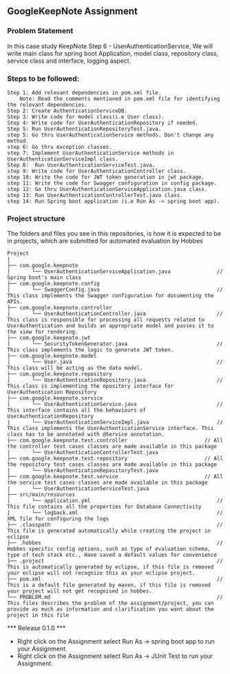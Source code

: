 ## GoogleKeepNote Assignment

### Problem Statement

In this case study KeepNote Step 6 - UserAuthenticationService, We will write main class for spring boot Application, model class, repository class, service class and interface, logging aspect.

### Steps to be followed:

    Step 1: Add relevant dependencies in pom.xml file. 
        Note: Read the comments mentioned in pom.xml file for identifying the relevant dependencies.
    Step 2: Create AuthenticationServiceDB.
    Step 3: Write code for model class(i.e User class).
    Step 4: Write code for UserAuthenticationRepository if needed.
    Step 5: Run UserAuthenticationRepositoryTest.java. 
    step 5: Go thru UserAuthenticationService methods. Don't change any method.
    step 6: Go thru exception classes.
    step 7: Implement UserAuthenticationService methods in UserAuthenticationServiceImpl class.
    Step 8:  Run UserAuthenticationServiceTest.java.
    step 9: Write code for UserAuthenticationController class.
    step 10: Write the code for JWT token generation in jwt package.
    step 11: Write the code for Swagger configuration in config package.
    step 12: Go thru UserAuthenticationServiceApplication.java class.
    step 13: Run UserAuthenticationControllerTest.java class.
    step 14: Run Spring boot application (i.e Run As -> spring boot app).


### Project structure

The folders and files you see in this repositories, is how it is expected to be in projects, which are submitted for automated evaluation by Hobbes

    Project
	|
	├── com.google.keepnote
	|	    └── UserAuthenticationServiceApplication.java               // Spring boot's main class
	├── com.google.keepnote.config             
    |       └── SwaggerConfig.java                                      // This class implements the Swagger configuration for documenting the APIs.
	├── com.google.keepnote.controller
	|		└── UserAuthenticationController.java                       // This class is responsible for processing all requests related to UserAuthentication and builds an appropriate model and passes it to the view for rendering.
	├── com.google.keepnote.jwt             
    |       └── SecurityTokenGenerator.java                             // This class implements the logic to generate JWT token.
	├── com.google.keepnote.model
	|		└── User.java                                               // This class will be acting as the data model.
	├── com.google.keepnote.repository
	|		└── UserAuthenticationRepository.java                       // This class is implementing the epository interface for UserAuthentication Repository
	├── com.google.keepnote.service
	|		└── UserAuthenticationService.java                          // This interface contains all the behaviours of UserAuthenticationRepository
	|		└── UserAuthenticationServiceImpl.java                      // This class implements the UserAuthenticationService interface. This class has to be annotated with @Service annotation.
	├── com.google.keepnote.test.controller                         // All the controller test cases classes are made available in this package
	|		└── UserAuthenticationControllerTest.java
	├── com.google.keepnote.test.repository                         // All the repository test cases classes are made available in this package
	|		└── UserAuthenticationRepositoryTest.java
	├── com.google.keepnote.test.service                            // All the service test cases classes are made available in this package
	|		└── UserAuthenticationServiceTest.java
	├── src/main/resources
	|		└── application.yml                                         // This file contains all the properties for Database Connectivity
	|		└── logback.xml                                             // XML file for configuring the logs
	├── .classpath			                                            // This file is generated automatically while creating the project in eclipse
	├── .hobbes   			                                            // Hobbes specific config options, such as type of evaluation schema, type of tech stack etc., Have saved a default values for convenience
	├── .project			                                            // This is automatically generated by eclipse, if this file is removed your eclipse will not recognize this as your eclipse project. 
	├── pom.xml 			                                            // This is a default file generated by maven, if this file is removed your project will not get recognised in hobbes.
	└── PROBLEM.md  		                                            // This files describes the problem of the assignment/project, you can provide as much as information and clarification you want about the project in this file

*** Release 0.1.0 ***

- Right click on the Assignment select Run As -> spring boot app to run your Assignment.
- Right click on the Assignment select Run As -> JUnit Test to run your Assignment.
